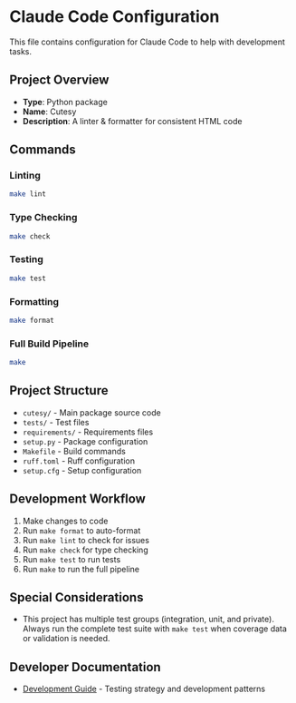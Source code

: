 # Claude Code Configuration

This file contains configuration for Claude Code to help with development tasks.

## Project Overview
- **Type**: Python package
- **Name**: Cutesy
- **Description**: A linter & formatter for consistent HTML code

## Commands

### Linting
```bash
make lint
```

### Type Checking
```bash
make check
```

### Testing
```bash
make test
```

### Formatting
```bash
make format
```

### Full Build Pipeline
```bash
make
```

## Project Structure
- `cutesy/` - Main package source code
- `tests/` - Test files
- `requirements/` - Requirements files
- `setup.py` - Package configuration
- `Makefile` - Build commands
- `ruff.toml` - Ruff configuration
- `setup.cfg` - Setup configuration

## Development Workflow
1. Make changes to code
2. Run `make format` to auto-format
3. Run `make lint` to check for issues
4. Run `make check` for type checking
5. Run `make test` to run tests
6. Run `make` to run the full pipeline

## Special Considerations
- This project has multiple test groups (integration, unit, and private). Always run the complete test suite with `make test` when coverage data or validation is needed.

## Developer Documentation
- [Development Guide](docs/development.md) - Testing strategy and development patterns
